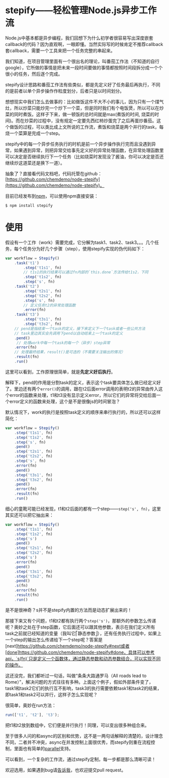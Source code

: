 # stepify——轻松管理Node.js异步工作流

Node.js中基本都是异步编程，我们回想下为什么初学者很容易写出深度嵌套callback的代码？因为直观啊，一眼即懂。当然实际写的时候肯定不推荐callback套callback，需要一个工具来把一个任务完整的串起来。

我们知道，在项目管理里面有一个很出名的理论，叫番茄工作法（不知道的自行google），它所做的事情是把未来一段时间要做的事情都按照时间段拆分成一个个很小的任务，然后逐个完成。

stepify设计思路和番茄工作法有些类似，都是先定义好了任务最后再执行，不同的是前者以单个异步操作作粒度划分，后者只是以时间划分。

想想现实中我们怎么去做事的：比如做饭这件不大不小的事儿，因为只有一个煤气灶，所以炒菜只能炒完一个炒下一个菜，但是同时我们有个电饭煲，所以可以在炒菜的同时煮饭。这样子下来，做一顿饭的总时间就是max(煮饭的时间, 烧菜的时间)。而在炒菜的过程中，没有规定一定要先西红柿炒蛋完了之后再蛋炒番茄。这个做饭的过程，可以类比成上文所说的工作流，煮饭和烧菜是两个并行的task，每烧一个菜算是完成一个step。

stepify中的每一个异步任务执行的时机是前一个异步操作执行完而且没遇到异常，如果遇到异常，则把异常交给事先定义好的异常处理函数，在异常处理函数里可以决定是否继续执行下一个任务（比如烧菜时发现没了酱油，你可以决定是否还继续炒这道菜还是换下一道）。

抽象了？直接看代码文档吧，代码托管在github：[https://github.com/chemdemo/node-stepify](https://github.com/chemdemo/node-stepify)。

目前已经发布到[npm](https://npmjs.org/package/stepify)，可以使用npm直接安装：

``` javascript
$ npm install stepify
```

# 使用

假设有一个工作（work）需要完成，它分解为task1、task2、task3。。。几个任务，每个任务分为好几个步骤（step），使用stepify实现的伪代码如下：

``` javascript
var workflow = Stepify()
    .task('t1')
        .step('t1s1', fn)
        // t1s1的执行结果可以通过fn内部的`this.done`方法传给t1s2，下同
        .step('t1s2', fn)
        .step('s', fn)
    .task('t2')
        .step('t2s1', fn)
        .step('t2s2', fn)
        .step('s', fn)
        // 定义任务t2的异常处理函数
        .error(fn)
    .task('t3')
        .step('t3s1', fn)
        .step('t3s2', fn)
    // pend是指结束一个task的定义，接下来定义下一个task或者一些公共方法
    // task里边其实会先调用下pend以自动结束上一个task的定义
    .pend()
     // 处理work中每一个task的每一个（异步）step异常
    .error(fn)
    // 处理最终结果，result()是可选的（不需要关注输出的情况）
    .result(fn)
    .run()
```

这里可以看到，工作原理很简单，就是**先定义好后执行**。

解释下，pend的作用是分割task的定义，表示这个task要具体怎么做已经定义好了。里边还有两个`error()`的调用，跟在t2后面error调用的表明t2的异常由传入这个error的函数来处理，t1和t3没有显示定义error，所以它们的异常将交给后面一个error定义的函数来处理，这个是不是很像js的时间冒泡？

默认情况下，work的执行是按照task定义的顺序来串行执行的，所以还可以这样简化：

``` javascript
var workflow = Stepify()
    .step('t1s1', fn)
    .step('t1s2', fn)
    .step('s', fn)
    .pend()
    .step('t2s1', fn)
    .step('t2s2', fn)
    .step('s', fn)
    .error(fn)
    .pend()
    .step('t3s1', fn)
    .step('t3s2', fn)
    .pend()
    .error(fn)
    .result(fn)
    .run()
```

细心的童靴可能已经发现，t1和t2后面的都有一个step——`step('s', fn)`，这里其实还可以把它抽出来：

``` javascript
var workflow = Stepify()
    .step('t1s1', fn)
    .step('t1s2', fn)
    .step('s')
    .pend()
    .step('t2s1', fn)
    .step('t2s2', fn)
    .step('s')
    .error(fn)
    .pend()
    .step('t3s1', fn)
    .step('t3s2', fn)
    .pend()
    .s(fn)
    .error(fn)
    .result(fn)
    .run()
```

是不是很神奇？s并不是stepify内置的方法而是动态扩展出来的！

那接下来又有个问题，t1和t2都有执行两个`step('s')`，那额外的参数怎么传递呢？奥妙之处在于step函数，它后面还可以跟其他参数，表示在我们定义所有task之前就已经知道的变量（我叫它⎡静态参数⎦），还有任务执行过程中，如果上一个step的输出怎么传递给下一个step呢？答案是[next]https://github.com/chemdemo/node-stepify#next或者[done]https://github.com/chemdemo/node-stepify#done，具体可以参考api，`s(fn)`只是定义一个函数体，通过静态参数和动态参数结合，可以实现不同的操作。

这还没完，我们都听过一句话，叫做“条条大路通罗马（All roads lead to Rome）”，解决问题的方式往往有多种。上面这个例子，假如外部条件变了，task1和task2它们的执行互不影响，task3的执行需要依赖task1和task2的结果，即task1和task2可以并行，这样子怎么实现呢？

很简单，奥妙在run方法：

``` javascript
run(['t1', 't2'], 't3');
```

把t1和t2放到数组中，它们便是并行执行！同理，可以变出很多种组合来。

至于很多人问的和async的区别和优势，这不是一两句话解释的清楚的，设计理念不同，二者并不冲突，async在并发控制上面很优秀，而stepify则重在流程控制，里面也有简单的[parallel](https://github.com/chemdemo/node-stepify#parallel)支持。

可以看到，一个复杂的工作流，通过stepify定制，每一步都是那么清晰可读！

欢迎选用，如果遇到bug请[告诉我](https://github.com/chemdemo/node-stepify/issues)，也欢迎提交pull request。
